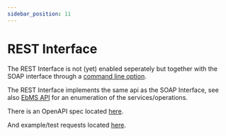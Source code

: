 ```yaml
---
sidebar_position: 11
---
```


# REST Interface

The REST Interface is not (yet) enabled seperately but together with the SOAP interface through a [command line option](command#start-with-soap-interface).

The REST Interface implements the same api as the SOAP Interface, see also [EbMS API](/ebms-core/api.md) for an enumeration of the services/operations.

There is an OpenAPI spec located [here](https://github.com/eluinstra/ebms-core/blob/ebms-core-2.18.x/resources/test/ebms.yml).

And example/test requests located [here](https://github.com/eluinstra/ebms-core/blob/ebms-core-2.18.x/resources/test/ebms.rest).